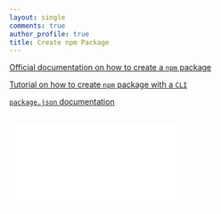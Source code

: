 ```yaml
---
layout: single
comments: true
author_profile: true
title: Create npm Package
---
```


[Official documentation on how to create a `npm` package](https://docs.npmjs.com/creating-node-js-modules)

[Tutorial on how to create `npm` package with a `CLI`](https://medium.com/netscape/a-guide-to-create-a-nodejs-command-line-package-c2166ad0452e)

[`package.json` documentation](https://docs.npmjs.com/files/package.json)

<br/>

<iframe data-aa="1180202" src="//acceptable.a-ads.com/1180202?size=Adaptive&background_color=141010&text_color=ff9f00&title_color=ff9900&title_hover_color=ff9900&link_color=ff9900&link_hover_color=ff9900" scrolling="no" style="border:0px; padding:0; overflow:hidden" allowtransparency="true"></iframe>
